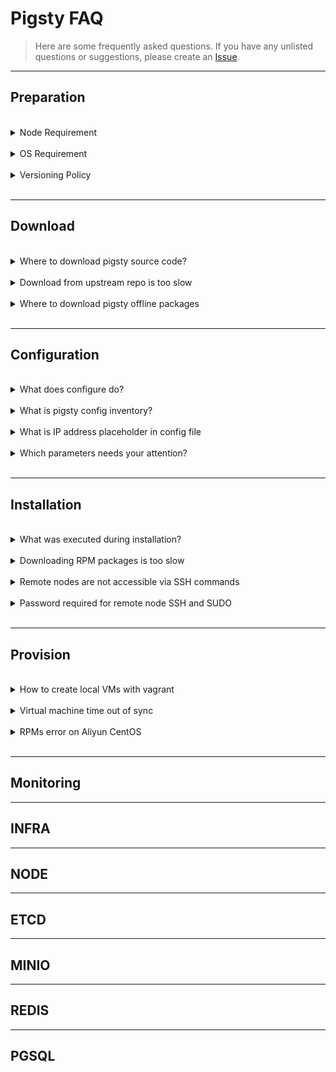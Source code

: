 # Pigsty FAQ

> Here are some frequently asked questions. If you have any unlisted questions or suggestions, please create an [Issue](https://github.com/Vonng/pigsty/issues/new).


----------------

## Preparation


<br>
<details><summary>Node Requirement</summary>

CPU Architecture: `x86_64`. `arm` is not supported yet.

CPU Number: **1** core for common node, at least **2** core for admin node.

Memory: at least **1GB** for common node, at least **2GB** for admin node.

It is recommended to use at least 3~4 x (2C / 4G / 100G) nodes for a serious production deployment.

</details><br>



<details><summary>OS Requirement</summary>

Pigsty is developed and tested on CentOS 7.9, Rocky 8.6 & 9.0 now. RHEL, Alma, Oracle, and any EL compatible distribution also works.

!> We strongly recommend using EL 7.9, 8.6, and 9.0 to avoid meaningless efforts on RPM troubleshooting.

</details><br>



<details><summary>Versioning Policy</summary>

!> Please always use a **version-specific** [release](https://github.com/Vonng/pigsty/releases), do not use the GitHub `master` branch unless you known what you are doing.

Pigsty use semantic version number such as: `<major>. <minor>. <release>`.

Major updates means some fundamental changes and huge features, minor version updates means new features, bumping package version, and minor API changes.
Release version updates means bug fixes and doc updates, and it does change offline package versions (i.e., v1.0.1 and v1.0.0 will use the same `pkg.tgz`).

Pigsty trys to release a Minor Release every 1-3 months and a Major Release every 1-2 years.

</details><br>




----------------

## Download


<br>
<details><summary>Where to download pigsty source code?</summary>

!> `bash -c "$(curl -fsSL http://download.pigsty.cc/get)"`

Executing the above command will automatically download the latest stable version of `pigsty.tgz` and extract it to the `~/pigsty` dir.
You can also manually download a specific version of Pigsty source code from the following location.
If you need to install it in an environment without Internet, you can download it in advance and upload it to the production server via scp/sftp, etc.

</details><br>


<details><summary>Download from upstream repo is too slow</summary>

TBD

</details><br>


<details><summary>Where to download pigsty offline packages</summary>

TBD

</details><br>



----------------

## Configuration


<br>
<details><summary>What does configure do?</summary>

!> Detect the environment, generate the configuration, enable the offline package (optional), and install the essential tool Ansible.

After downloading the Pigsty source package and unpacking it, you need first to execute `./configure` to complete the environment [configure](INSTALL#configure).

Pigsty will check if the current environment meets the installation requirements and generate the recommended config file `pigsty.yml` based on the current machine environment. In the `files/conf/` directory, there are a series of config files named `pigsty-*.yml` that can be used as reference templates for configuration in different scenarios, specified by `-m`.

The Configure installs Ansible, which generally comes with this package as the default source for the node, or from within the offline pkg if it exists.



</details><br>


<details><summary>What is pigsty config inventory?</summary>

!> The source root `pigsty.yml` is the default, unique config source.

Pigsty has one and only one [config file](CONFIG#inventory): [`pigsty.yml`](https://github.com/Vonng/pigsty/blob/master/pigsty.yml) in the source root dir, which describes the state of the entire environment.

In `ansible.cfg` in the same dir: `inventory = pigsty.yml` specifies this file as the default config file, or you can use the `-i` parameter when executing the playbook, restricting the use of a config file from another location. In addition, if you use CMDB as the config source, please modify the config in CMDB.



</details><br>


<details><summary>What is IP address placeholder in config file</summary>

!> Pigsty uses `10.10.10.10` as a placeholder for the current node IP, which will be replaced with the primary IP of the current node during the configure.

When the `configure` detects multiple NICs with multiple IPs on the current node, the config wizard will prompt for the **primary** IP to be used, i.e., **the IP used by the user to access the node from the internal network**. Note that please do not use the public IP.

This IP will be used to replace `10.10.10.10` in the config file template.

</details><br>



<details><summary>Which parameters needs your attention?</summary>

!> Usually, in a singleton installation, there is no need to make any adjustments to the config files.

Pigsty provides 220+ config parameters to customize the entire infra/platform/database.  However, there are a few parameters that can be adjusted in advance if needed:

* When accessing web service components, the domain name is [`infra_portal`](PARAM#infra_portal) (some services can only be accessed using the domain name through the Nginx proxy).
* Pigsty assumes that a `/data` dir exists to hold all data; you can adjust these paths if the data disk mount point differs from this.



</details><br>




----------------

## Installation



<br>
<details><summary>What was executed during installation?</summary>

!> When running `make install`, `ansible-playbook` is called to perform the preconfigured playbook [`infra.yml`](infra.yml) to complete the installation on the meta node.

The `configure` generates the config file by default and marks the current node as an admin  node and an infra node. And `make install` executes the Pigsty meta node initialization playbook `infra.yml`,
deploys the infra components, and initializes the meta node like a normal node on which a singleton PostgreSQL is deployed as CMDB.

</details><br>




<details><summary>Downloading RPM packages is too slow</summary>

!> It is best to use offline packages or configure a [proxy server](PARAM#CONNECT) or a local repo.

Pigsty has used domestic yum repos for downloads whenever possible. However, a few packages are still affected by **GFW**, resulting in slow downloads, such as related software downloaded directly from Github. The following solutions are available.

1. Pigsty provides an offline package, which pre-packages all software and its dependencies, and can skip the step of downloading software from the Internet.

2. Specify a proxy server via [`proxy_env`](PARAM#proxy_env) to download via proxy server.

3. Use other domestic available repos via [`infra_portal`](PARAM#infra_portal).

</details><br>




<details><summary>Remote nodes are not accessible via SSH commands</summary>

!> Specify a different port via the host instance-level [`ansible connection parameters`](v-infra.md#ansible_host).

Consider using **Ansible connection parameters** if the target machine is hidden behind an SSH springboard machine or if some customizations have been made that cannot be accessed directly using `ssh ip`. Additional SSH ports can be specified with `ansible_port` or `ansible_host` for SSH Alias.

```bash
pg-test:
  vars: { pg_cluster: pg-test }
  hosts:
    10.10.10.11: {pg_seq: 1, pg_role: primary, ansible_host: node-1 }
    10.10.10.12: {pg_seq: 2, pg_role: replica, ansible_port: 22223, ansible_user: admin }
    10.10.10.13: {pg_seq: 3, pg_role: offline, ansible_port: 22224 }
```

</details><br>




<details><summary>Password required for remote node SSH and SUDO</summary>

!> Use the `-k` and `-K` parameters, enter the password at the prompt, and refer to [admin provisioning](d-prepare.md#admin-provisioning).

**When performing deployments and changes**, the admin user used **must** have `ssh` and `sudo` privileges for all nodes. Password-free is not required.
You can pass in ssh and sudo passwords via the `-k|-K` parameter when executing the playbook or even use another user to run the playbook via `-e`[`ansible_host`](PARAM#connect)`=<another_user>`.
However, Pigsty strongly recommends configuring SSH **passwordless login** with passwordless `sudo` for the admin user.


</details><br>





----------------

## Provision


<br>
<details><summary>How to create local VMs with vagrant</summary>

!> The first time you use Vagrant to pull up a particular OS repo, it will download the corresponding BOX.

Pigsty sandboxes use CentOS 7 by default, and Vagrant will download the `CentOS/7` ISO repo Box the first time the VM is started.

Using a proxy may increase the download speed. Downloading CentOS7 Box only needs to be done the first time the sandbox is started, and will be reused directly when the sandbox is subsequently rebuilt.

Users can also choose to create the required VM manually by downloading the CentOS 7 installation ISO repos.

</details><br>


<details><summary>Virtual machine time out of sync</summary>

!> `sudo ntpdate -u pool.ntp.org`

The time within the VM may not be consistent with the host after the Virtualbox shutdown. You can try the following command: `make sync` to force NTP time sync.

It can solve the problem of no data on the monitoring system after a long hibernation or shutdown and reboot. In addition, restarting the VM can also force a time reset without Internet access: `make dw4; make up4`.

</details><br>




<details><summary>RPMs error on Aliyun CentOS</summary>

!> Aliyun CentOS 7.9 server has DNS caching service `nscd` installed by default. Just remove it.

Aliyun's CentOS 7.9 repo has `nscd` installed by default, locking out the glibc version, which can cause RPM dependency errors during installation.

```bash
"Error: Package: nscd-2.17-307.el7.1.x86_64 (@base)"
```

Run `yum remove -y nscd` on all nodes to resolve this issue, and with Ansible, you can batch.

```bash
ansible all -b -a 'yum remove -y nscd'
```

</details><br>




----------------

## Monitoring



----------------

## INFRA


----------------

## NODE


----------------

## ETCD



----------------

## MINIO



----------------

## REDIS


----------------

## PGSQL